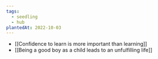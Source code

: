 ```yaml
---
tags:
  - seedling
  - hub
plantedAt: 2022-10-03
---
```

* [[Confidence to learn is more important than learning]]
* [[Being a good boy as a child leads to an unfulfilling life]]
